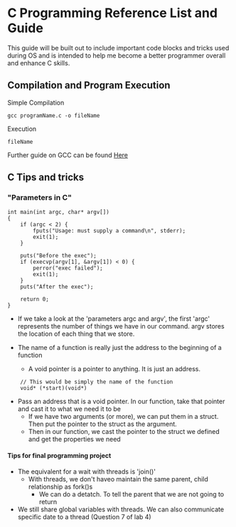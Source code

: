 # C Programming Reference List and Guide


This guide will be built out to include important code blocks and tricks used during OS and is intended to help me become a better programmer overall and enhance C skills.


## Compilation and Program Execution

Simple Compilation

```
gcc programName.c -o fileName
```

Execution

```
fileName
```

Further guide on GCC can be found [Here](http://pages.cs.wisc.edu/~beechung/ref/gcc-intro.html)


## C Tips and tricks

### "Parameters in C"
```
int main(int argc, char* argv[]) 
{ 
    if (argc < 2) { 
        fputs("Usage: must supply a command\n", stderr); 
        exit(1); 
    }

    puts("Before the exec"); 
    if (execvp(argv[1], &argv[1]) < 0) { 
        perror("exec failed"); 
        exit(1); 
    } 
    puts("After the exec");

    return 0; 
}
```

* If we take a look at the 'parameters argc and argv', the first 'argc' represents the number of things we have in our command. argv stores the location of each thing that we store.

* The name of a function is really just the address to the beginning of a function
    * A void pointer is a pointer to anything. It is just an address. 
    
```
    // This would be simply the name of the function
    void* (*start)(void*)
```
* Pass an address that is a void pointer. In our function, take that pointer and cast it to what we need it to be
    * If we have two arguments (or more), we can put them in a struct. Then put the pointer to the struct as the argument. 
    * Then in our function, we cast the pointer to the struct we defined and get the properties we need

#### Tips for final programming project
* The equivalent for a wait with threads is 'join()'
    * With threads, we don't haveo maintain the same parent, child relationship as fork()s
        * We can do a detatch. To tell the parent that we are not going to return
* We still share global variables with threads. We can also communicate specific date to a thread (Question 7 of lab 4)
